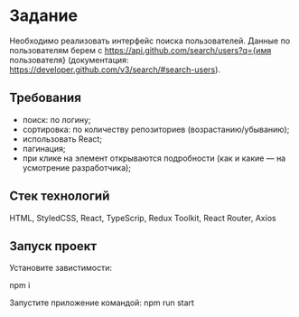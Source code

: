 # Задание
Необходимо реализовать интерфейс поиска пользователей. Данные по пользователям берем с https://api.github.com/search/users?q={имя пользователя} (документация: https://developer.github.com/v3/search/#search-users).

## Требования
- поиск: по логину;
- сортировка: по количеству репозиториев (возрастанию/убыванию);
- использовать React;
- пагинация;
- при клике на элемент открываются подробности (как и какие — на усмотрение разработчика);

## Cтек технологий
HTML, StyledCSS, React, TypeScrip, Redux Toolkit, React Router, Axios

## Запуск проект

Установите завистимости:

npm i

Запустите приложение командой:
npm run start
